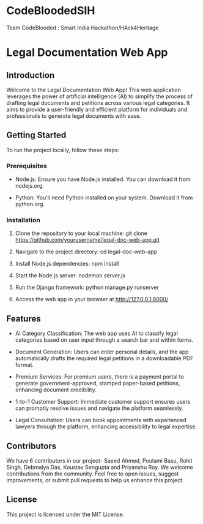 # CodeBloodedSIH 
Team CodeBlooded : Smart India Hackathon/HAck4Heritage

# Legal Documentation Web App

## Introduction

Welcome to the Legal Documentation Web App! This web application leverages the power of artificial intelligence (AI) to simplify the process of drafting legal documents and petitions across various legal categories. It aims to provide a user-friendly and efficient platform for individuals and professionals to generate legal documents with ease.

## Getting Started

To run the project locally, follow these steps:

### Prerequisites
- Node.js: Ensure you have Node.js installed. You can download it from nodejs.org.

- Python: You'll need Python installed on your system. Download it from python.org.

### Installation
1. Clone the repository to your local machine:
git clone https://github.com/yourusername/legal-doc-web-app.git

2. Navigate to the project directory: cd legal-doc-web-app

3. Install Node.js dependencies: npm install

4. Start the Node.js server: nodemon server.js

5. Run the Django framework: python manage.py runserver

6. Access the web app in your browser at http://127.0.0.1:8000/

## Features

- AI Category Classification: The web app uses AI to classify legal categories based on user input through a search bar and within forms.

- Document Generation: Users can enter personal details, and the app automatically drafts the required legal petitions in a downloadable PDF format.

- Premium Services: For premium users, there is a payment portal to generate government-approved, stamped paper-based petitions, enhancing document credibility.

- 1-to-1 Customer Support: Immediate customer support ensures users can promptly resolve issues and navigate the platform seamlessly.

- Legal Consultation: Users can book appointments with experienced lawyers through the platform, enhancing accessibility to legal expertise.

## Contributors

We have 6 contributors in our project- Saeed Ahmed, Poulami Basu, Rohit Singh, Debmalya Das, Koustav Sengupta and Priyanshu Roy. We welcome contributions from the community. Feel free to open issues, suggest improvements, or submit pull requests to help us enhance this project.

## License

This project is licensed under the MIT License.




